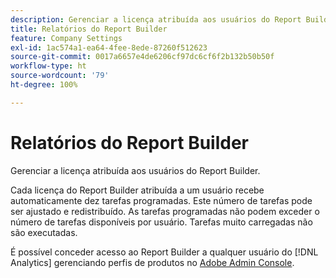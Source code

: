 ```yaml
---
description: Gerenciar a licença atribuída aos usuários do Report Builder.
title: Relatórios do Report Builder
feature: Company Settings
exl-id: 1ac574a1-ea64-4fee-8ede-87260f512623
source-git-commit: 0017a6657e4de6206cf97dc6cf6f2b132b50b50f
workflow-type: ht
source-wordcount: '79'
ht-degree: 100%

---
```


# Relatórios do Report Builder

Gerenciar a licença atribuída aos usuários do Report Builder.

Cada licença do Report Builder atribuída a um usuário recebe automaticamente dez tarefas programadas. Este número de tarefas pode ser ajustado e redistribuído. As tarefas programadas não podem exceder o número de tarefas disponíveis por usuário. Tarefas muito carregadas não são executadas.

É possível conceder acesso ao Report Builder a qualquer usuário do [!DNL Analytics] gerenciando perfis de produtos no [Adobe Admin Console](/help/admin/admin-console/home.md).

